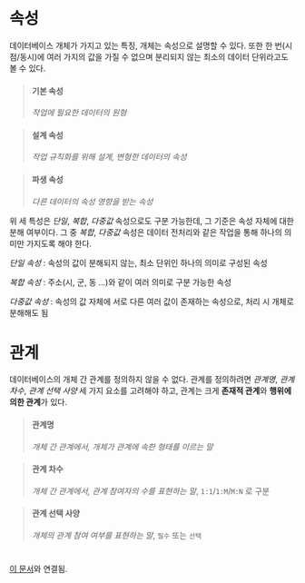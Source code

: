 # 속성
데이터베이스 개체가 가지고 있는 특징, 개체는 속성으로 설명할 수 있다. 또한 한 번(시점/동시)에 여러 가지의 값을 가질 수 없으며 분리되지 않는 최소의 데이터 단위라고도 볼 수 있다.

>#### 기본 속성
> *작업에 필요한 데이터의 원형*

>#### 설계 속성
> *작업 규칙화를 위해 설계, 변형한 데이터의 속성*

>#### 파생 속성
> *다른 데이터의 속성 영향을 받는 속성*

위 세 특성은 *단일*, *복합*, *다중값* 속성으로도 구분 가능한데, 그 기준은 속성 자체에 대한 분해 여부이다. 그 중 *복합*, *다중값* 속성은 데이터 전처리와 같은 작업을 통해 하나의 의미만 가지도록 해야 한다.

*단일 속성* : 속성의 값이 분해되지 않는, 최소 단위인 하나의 의미로 구성된 속성

*복합 속성* : 주소(시, 군, 동 ...)와 같이 여러 의미로 구분 가능한 속성 

*다중값 속성* : 속성의 값 자체에 서로 다른 여러 값이 존재하는 속성으로, 처리 시 개체로 분해해도 됨

# 관계
데이터베이스의 개체 간 관계를 정의하지 않을 수 없다. 관계를 정의하려면 *관계명*, *관계 차수*, *관계 선택 사양* 세 가지 요소를 고려해야 하고, 관계는 크게 **존재적 관계**와 **행위에 의한 관계**가 있다.

> #### 관계명
> *개체 간 관계에서, 개체가 관계에 속한 형태를 이르는 말*

> #### 관계 차수
> *개체 간 관계에서, 관계 참여자의 수를 표현하는 말*, `1:1`/`1:M`/`M:N` 로 구분

> #### 관계 선택 사양
> *개체의 관계 참여 여부를 표현하는 말*, `필수` 또는 `선택`



#
[이 문서](https://github.com/CharmStrange/Study/blob/%EC%9D%B8%EA%B3%B5%EC%A7%80%EB%8A%A5/DataBase/Entity%26ERD.md)와 연결됨.
